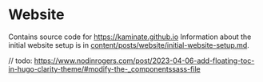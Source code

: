 # Website

Contains source code for https://kaminate.github.io
Information about the initial website setup is in [content/posts/website/initial-website-setup.md](https://github.com/Kaminate/kaminate.github.io/blob/main/content/posts/website/initial-website-setup.md).


// todo: https://www.nodinrogers.com/post/2023-04-06-add-floating-toc-in-hugo-clarity-theme/#modify-the-_componentssass-file

